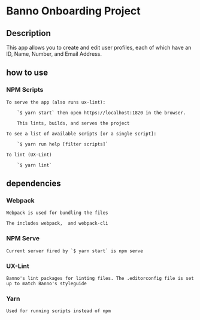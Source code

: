 # Banno Onboarding Project

## Description
This app allows you to create and edit user profiles, each of which have an ID, Name, Number, and Email Address.

## how to use

### NPM Scripts
    To serve the app (also runs ux-lint):

        `$ yarn start` then open https://localhost:1820 in the browser.

        This lints, builds, and serves the project

    To see a list of available scripts [or a single script]: 
    
        `$ yarn run help [filter scripts]`

    To lint (UX-Lint)

        `$ yarn lint`


## dependencies

  ### Webpack

    Webpack is used for bundling the files

    The includes webpack,  and webpack-cli

  ### NPM Serve

    Current server fired by `$ yarn start` is npm serve

  ### UX-Lint

    Banno's lint packages for linting files. The .editorconfig file is set up to match Banno's styleguide

  ### Yarn 
   
    Used for running scripts instead of npm
